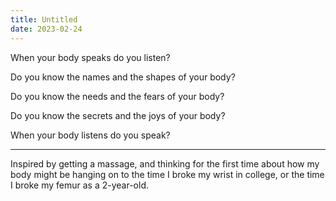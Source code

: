 ```yaml
---
title: Untitled
date: 2023-02-24
---
```


When your body speaks
do you listen?
<!-- more -->

Do you know the names
and the shapes of your body?

Do you know the needs
and the fears of your body?

Do you know the secrets
and the joys of your body?

When your body listens
do you speak?

---

Inspired by getting a massage, and thinking for the first time about how my body might be hanging on to the time I broke my wrist in college, or the time I broke my femur as a 2-year-old.